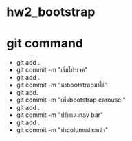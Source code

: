 # hw2_bootstrap
# git command
- git add .
- git commit -m "เริ่มโปรเจค"
- git add .
- git commit -m "นำbootstrapมาใช้"
- git add.
- git commit -m "เพิ่มbootstrap carousel"
- git add .
- git commit -m "ปรับแต่งnav bar"
- git add .
- git commit -m "ทำcolumแต่ละหน้า"